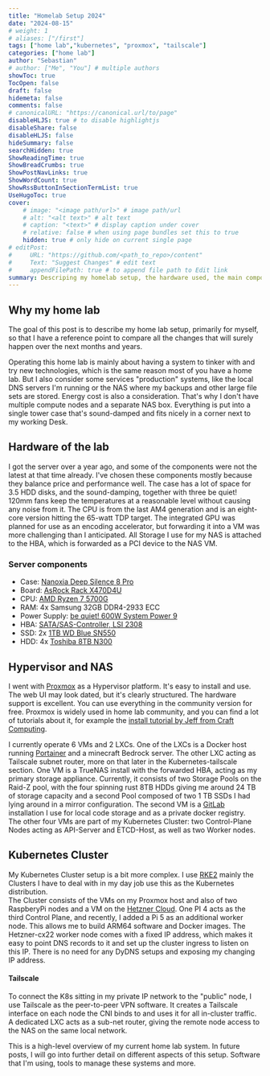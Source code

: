 ```yaml
---
title: "Homelab Setup 2024"
date: "2024-08-15"
# weight: 1
# aliases: ["/first"]
tags: ["home lab","kubernetes", "proxmox", "tailscale"]
categories: ["home lab"]
author: "Sebastian"
# author: ["Me", "You"] # multiple authors
showToc: true
TocOpen: false
draft: false
hidemeta: false
comments: false
# canonicalURL: "https://canonical.url/to/page"
disableHLJS: true # to disable highlightjs
disableShare: false
disableHLJS: false
hideSummary: false
searchHidden: true
ShowReadingTime: true
ShowBreadCrumbs: true
ShowPostNavLinks: true
ShowWordCount: true
ShowRssButtonInSectionTermList: true
UseHugoToc: true
cover:
    # image: "<image path/url>" # image path/url
    # alt: "<alt text>" # alt text
    # caption: "<text>" # display caption under cover
    # relative: false # when using page bundles set this to true
    hidden: true # only hide on current single page
# editPost:
#     URL: "https://github.com/<path_to_repo>/content"
#     Text: "Suggest Changes" # edit text
#     appendFilePath: true # to append file path to Edit link
summary: Descriping my homelab setup, the hardware used, the main components and a short introduction into the Software stack.
---
```


## Why my home lab

The goal of this post is to describe my home lab setup, primarily for myself, so that I have a reference point to compare all the changes that will surely happen over the next months and years.

Operating this home lab is mainly about having a system to tinker with and try new technologies, which is the same reason most of you have a home lab. But I also consider some services "production" systems, like the local DNS servers I'm running or the NAS where my backups and other large file sets are stored. Energy cost is also a consideration. That's why I don't have multiple compute nodes and a separate NAS box. Everything is put into a single tower case that's sound-damped and fits nicely in a corner next to my working Desk. 

## Hardware of the lab
I got the server over a year ago, and some of the components were not the latest at that time already. I've chosen these components mostly because they balance price and performance well. 
The case has a lot of space for 3.5 HDD disks, and the sound-damping, together with three be quiet! 120mm fans keep the temperatures at a reasonable level without causing any noise from it. 
The CPU is from the last AM4 generation and is an eight-core version hitting the 65-watt TDP target. The integrated GPU was planned for use as an encoding accelerator, but forwarding it into a VM was more challenging than I anticipated. 
All Storage I use for my NAS is attached to the HBA, which is forwarded as a PCI device to the NAS VM. 
### Server components
* Case: [Nanoxia Deep Silence 8 Pro](https://amzn.to/4cB1Y22)
* Board: [AsRock Rack X470D4U](https://amzn.to/4dOJYT6)
* CPU: [AMD Ryzen 7 5700G](https://amzn.to/3SU1wFo)
* RAM: 4x Samsung 32GB DDR4-2933 ECC
* Power Supply: [be quiet! 600W System Power 9](https://amzn.to/4csgAkd)
* HBA: [SATA/SAS-Controller, LSI 2308](https://amzn.to/3WTOmcF)
* SSD: 2x [1TB WD Blue SN550](https://amzn.to/3Mbi5bV)
* HDD: 4x [Toshiba 8TB N300](https://amzn.to/3Mg0iQI)

## Hypervisor and NAS
I went with [Proxmox](https://www.proxmox.com/en/) as a Hypervisor platform. It's easy to install and use. The web UI may look dated, but it's clearly structured. The hardware support is excellent. You can use everything in the community version for free. Proxmox is widely used in home lab community, and you can find a lot of tutorials about it, for example the [install tutorial by Jeff from Craft Computing](https://youtu.be/sZcOlW-DwrU?si=fC0IYMJYf_Ju9FzM).

I currently operate 6 VMs and 2 LXCs. One of the LXCs is a Docker host running [Portainer](https://www.portainer.io/) and a minecraft Bedrock server. The other LXC acting as Tailscale subnet router, more on that later in the Kubernetes-tailscale section.
One VM is a TrueNAS install with the forwarded HBA, acting as my primary storage appliance. Currently, it consists of two Storage Pools on the Raid-Z pool, with the four spinning rust 8TB HDDs giving me around 24 TB of storage capacity and a second Pool composed of two 1 TB SSDs I had lying around in a mirror configuration. 
The second VM is a [GitLab](https://about.gitlab.com) installation I use for local code storage and as a private docker registry.  
The other four VMs are part of my Kubernetes Cluster: two Control-Plane Nodes acting as API-Server and ETCD-Host, as well as two Worker nodes. 
## Kubernetes Cluster
My Kubernetes Cluster setup is a bit more complex. I use [RKE2](https://docs.rke2.io) mainly the Clusters I have to deal with in my day job use this as the Kubernetes distribution.  
The Cluster consists of the VMs on my Proxmox host and also of two RaspberyPi nodes and a VM on the [Hetzner Cloud](https://www.hetzner.com/cloud/). One PI 4  acts as the third Control Plane, and recently, I added a Pi 5 as an additional worker node. This allows me to build ARM64 software and Docker images. The Hetzner-cx22 worker node comes with a fixed IP address, which makes it easy to point DNS records to it and set up the cluster ingress to listen on this IP. There is no need for any DyDNS setups and exposing my changing IP address. 
#### Tailscale
To connect the K8s sitting in my private IP network to the "public" node, I use Tailscale as the peer-to-peer VPN software. It creates a Tailscale interface on each node the CNI binds to and uses it for all in-cluster traffic. A dedicated LXC acts as a sub-net router, giving the remote node access to the NAS on the same local network. 

This is a high-level overview of my current home lab system. In future posts, I will go into further detail on different aspects of this setup. Software that I'm using, tools to manage these systems and more.
